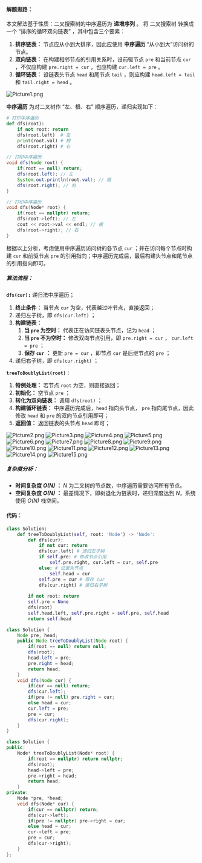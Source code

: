 #### 解题思路：

本文解法基于性质：二叉搜索树的中序遍历为 **递增序列** 。
将 二叉搜索树 转换成一个 “排序的循环双向链表” ，其中包含三个要素：

1. **排序链表：** 节点应从小到大排序，因此应使用 **中序遍历** “从小到大”访问树的节点。
2. **双向链表：** 在构建相邻节点的引用关系时，设前驱节点 `pre` 和当前节点 `cur` ，不仅应构建 `pre.right = cur` ，也应构建 `cur.left = pre` 。
3. **循环链表：** 设链表头节点 `head` 和尾节点 `tail` ，则应构建 `head.left = tail` 和 `tail.right = head` 。

![Picture1.png](https://pic.leetcode-cn.com/1599401091-PKIjds-Picture1.png)

**中序遍历** 为对二叉树作 “左、根、右” 顺序遍历，递归实现如下：

```Python []
# 打印中序遍历
def dfs(root):
    if not root: return
    dfs(root.left)  # 左
    print(root.val) # 根
    dfs(root.right) # 右
```

```Java []
// 打印中序遍历
void dfs(Node root) {
    if(root == null) return;
    dfs(root.left); // 左
    System.out.println(root.val); // 根
    dfs(root.right); // 右
}
```

```C++ []
// 打印中序遍历
void dfs(Node* root) {
    if(root == nullptr) return;
    dfs(root->left); // 左
    cout << root->val << endl; // 根
    dfs(root->right); // 右
}
```

根据以上分析，考虑使用中序遍历访问树的各节点 `cur` ；并在访问每个节点时构建 `cur` 和前驱节点 `pre` 的引用指向；中序遍历完成后，最后构建头节点和尾节点的引用指向即可。

##### 算法流程：

**`dfs(cur):`** 递归法中序遍历；

1. **终止条件：** 当节点 `cur` 为空，代表越过叶节点，直接返回；
2. 递归左子树，即 `dfs(cur.left)` ；
3. **构建链表：**
    1. **当 `pre` 为空时：** 代表正在访问链表头节点，记为 `head` ；
    2. **当 `pre` 不为空时：** 修改双向节点引用，即 `pre.right = cur` ， `cur.left = pre` ；
    3. **保存 `cur` ：** 更新 `pre = cur` ，即节点 `cur` 是后继节点的 `pre` ；
4. 递归右子树，即 `dfs(cur.right)` ；

**`treeToDoublyList(root)：`**

1. **特例处理：** 若节点 `root` 为空，则直接返回；
2. **初始化：** 空节点 `pre` ；
3. **转化为双向链表：** 调用 `dfs(root)` ；
4. **构建循环链表：** 中序遍历完成后，`head` 指向头节点， `pre` 指向尾节点，因此修改 `head` 和 `pre` 的双向节点引用即可；
5. **返回值：** 返回链表的头节点 `head` 即可；

 ![Picture2.png](https://pic.leetcode-cn.com/1599402776-vPeoHZ-Picture2.png) ![Picture3.png](https://pic.leetcode-cn.com/1599402776-ZUbEpW-Picture3.png) ![Picture4.png](https://pic.leetcode-cn.com/1599402776-BeGvpX-Picture4.png) ![Picture5.png](https://pic.leetcode-cn.com/1599402776-qstaql-Picture5.png) ![Picture6.png](https://pic.leetcode-cn.com/1599402776-NNnLfI-Picture6.png) ![Picture7.png](https://pic.leetcode-cn.com/1599402776-WMHCrE-Picture7.png) ![Picture8.png](https://pic.leetcode-cn.com/1599402776-GVXFzi-Picture8.png) ![Picture9.png](https://pic.leetcode-cn.com/1599402776-VCkREF-Picture9.png) ![Picture10.png](https://pic.leetcode-cn.com/1599402776-VIUGkY-Picture10.png) ![Picture11.png](https://pic.leetcode-cn.com/1599402776-tmZvCu-Picture11.png) ![Picture12.png](https://pic.leetcode-cn.com/1599402776-MhDqlj-Picture12.png) ![Picture13.png](https://pic.leetcode-cn.com/1599402776-BHNrPD-Picture13.png) ![Picture14.png](https://pic.leetcode-cn.com/1599402776-WrwMzD-Picture14.png) ![Picture15.png](https://pic.leetcode-cn.com/1599402776-aUyeTI-Picture15.png) 

##### 复杂度分析：

- **时间复杂度 *O(N)* ：** *N* 为二叉树的节点数，中序遍历需要访问所有节点。
- **空间复杂度 *O(N)* ：** 最差情况下，即树退化为链表时，递归深度达到 *N*，系统使用 *O(N)* 栈空间。

#### 代码：

```Python []
class Solution:
    def treeToDoublyList(self, root: 'Node') -> 'Node':
        def dfs(cur):
            if not cur: return
            dfs(cur.left) # 递归左子树
            if self.pre: # 修改节点引用
                self.pre.right, cur.left = cur, self.pre
            else: # 记录头节点
                self.head = cur
            self.pre = cur # 保存 cur
            dfs(cur.right) # 递归右子树
        
        if not root: return
        self.pre = None
        dfs(root)
        self.head.left, self.pre.right = self.pre, self.head
        return self.head
```

```Java []
class Solution {
    Node pre, head;
    public Node treeToDoublyList(Node root) {
        if(root == null) return null;
        dfs(root);
        head.left = pre;
        pre.right = head;
        return head;
    }
    void dfs(Node cur) {
        if(cur == null) return;
        dfs(cur.left);
        if(pre != null) pre.right = cur;
        else head = cur;
        cur.left = pre;
        pre = cur;
        dfs(cur.right);
    }
}
```

```C++ []
class Solution {
public:
    Node* treeToDoublyList(Node* root) {
        if(root == nullptr) return nullptr;
        dfs(root);
        head->left = pre;
        pre->right = head;
        return head;
    }
private:
    Node *pre, *head;
    void dfs(Node* cur) {
        if(cur == nullptr) return;
        dfs(cur->left);
        if(pre != nullptr) pre->right = cur;
        else head = cur;
        cur->left = pre;
        pre = cur;
        dfs(cur->right);
    }
};
```
